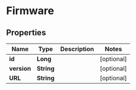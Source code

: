 # Firmware

## Properties
Name | Type | Description | Notes
------------ | ------------- | ------------- | -------------
**id** | **Long** |  |  [optional]
**version** | **String** |  |  [optional]
**URL** | **String** |  |  [optional]
